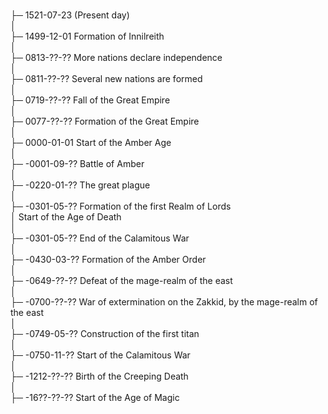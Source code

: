 <br>├─ 1521-07-23 (Present day) 
<br>│ 
<br>├─ 1499-12-01 Formation of Innilreith
<br>│ 
<br>├─ 0813-??-?? More nations declare independence
<br>│ 
<br>├─ 0811-??-?? Several new nations are formed
<br>│ 
<br>├─ 0719-??-?? Fall of the Great Empire
<br>│ 
<br>├─ 0077-??-?? Formation of the Great Empire
<br>│ 
<br>├─ 0000-01-01 Start of the Amber Age
<br>│ 
<br>├─ -0001-09-?? Battle of Amber
<br>│ 
<br>├─ -0220-01-?? The great plague
<br>│ 
<br>├─ -0301-05-?? Formation of the first Realm of Lords
<br>│  Start of the Age of Death
<br>│ 
<br>├─ -0301-05-?? End of the Calamitous War
<br>│ 
<br>├─ -0430-03-?? Formation of the Amber Order
<br>│ 
<br>├─ -0649-??-?? Defeat of the mage-realm of the east
<br>│ 
<br>├─ -0700-??-?? War of extermination on the Zakkid, by the mage-realm of the east
<br>│ 
<br>├─ -0749-05-?? Construction of the first titan
<br>│ 
<br>├─ -0750-11-?? Start of the Calamitous War
<br>│ 
<br>├─ -1212-??-?? Birth of the Creeping Death
<br>│ 
<br>├─ -16??-??-?? Start of the Age of Magic